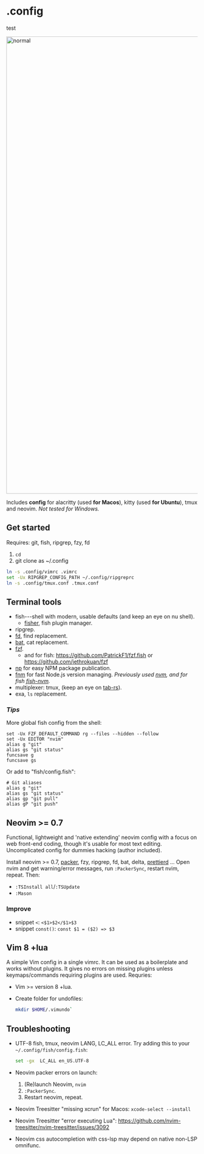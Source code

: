 # .config

test

<img width="1205" alt="normal" src="https://user-images.githubusercontent.com/729055/174159129-26121552-2c49-4f43-bb63-1fb0ff722bf7.png">

Includes **config** for alacritty (used **for Macos**), kitty (used **for Ubuntu**), tmux and neovim. *Not tested for Windows.*

## Get started

Requires: git, fish, ripgrep, fzy, fd

1. `cd`
2. git clone as ~/.config

```sh
ln -s .config/vimrc .vimrc
set -Ux RIPGREP_CONFIG_PATH ~/.config/ripgreprc
ln -s .config/tmux.conf .tmux.conf
```

## Terminal tools

- fish---shell with modern, usable defaults (and keep an eye on nu shell).
	- [fisher](https://github.com/jorgebucaran/fisher), fish plugin manager.
- ripgrep.
- [fd](https://github.com/sharkdp/fd), find replacement.
- [bat](https://github.com/sharkdp/bat), cat replacement.
- [fzf](https://github.com/junegunn/fzf).
	- and for fish: https://github.com/PatrickF1/fzf.fish or https://github.com/jethrokuan/fzf
- [np](https://github.com/sindresorhus/np) for easy NPM package publication.
- [fnm](https://github.com/Schniz/fnm) for fast Node.js version managing. *Previously used [nvm](https://github.com/nvm-sh/nvm), and for fish [fish-nvm](https://github.com/FabioAntunes/fish-nvm).*
- multiplexer: tmux, (keep an eye on [tab-rs](https://github.com/austinjones/tab-rs)).
- exa, `ls` replacement.

### *Tips*

More global fish config from the shell:

```fish
set -Ux FZF_DEFAULT_COMMAND rg --files --hidden --follow
set -Ux EDITOR "nvim"
alias g "git"
alias gs "git status"
funcsave g
funcsave gs
```

Or add to "fish/config.fish":

```fish
# Git aliases
alias g "git"
alias gs "git status"
alias gp "git pull"
alias gP "git push"
```

## Neovim >= 0.7

Functional, lightweight and 'native extending' neovim config with a focus on web front-end coding, though it's usable for most text editing. Uncomplicated config for dummies hacking (author included).

Install neovim >= 0.7, [packer](https://github.com/wbthomason/packer.nvim), fzy, ripgrep, fd, bat, delta, [prettierd](https://github.com/fsouza/prettierd) ... Open nvim and get warning/error messages, run `:PackerSync`, restart nvim, repeat. Then:

- `:TSInstall all`/`:TSUpdate`
- `:Mason`

### Improve

- snippet `<`: `<$1>$2</$1>$3`
- snippet `const()`: `const $1 = ($2) => $3`

## Vim 8 +lua

A simple Vim config in a single vimrc. It can be used as a boilerplate and works without plugins. It gives no errors on missing plugins unless keymaps/commands requiring plugins are used. Requries:

- Vim >= version 8 +lua.
- Create folder for undofiles:

	```sh
	mkdir $HOME/.vimundo`
	```

## Troubleshooting

- UTF-8 fish, tmux, neovim LANG, LC_ALL error. Try adding this to your `~/.config/fish/config.fish`:

	```bash
	set -gx  LC_ALL en_US.UTF-8
	```

- Neovim packer errors on launch:

	1. (Re)launch Neovim, `nvim`
	2. `:PackerSync`.
	3. Restart neovim, repeat.

- Neovim Treesitter "missing xcrun" for Macos: `xcode-select --install`

- Neovim Treesitter "error executing Lua": https://github.com/nvim-treesitter/nvim-treesitter/issues/3092

- Neovim css autocompletion with css-lsp may depend on native non-LSP omnifunc.


[gl]: https://github.com/junegunn/gv.vim
[gd]: https://github.com/sindrets/diffview.nvim
[nts]: https://github.com/nvim-treesitter/nvim-treesitter
